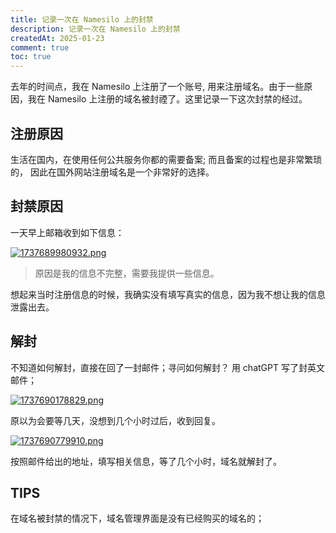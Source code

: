 ```yaml
---
title: 记录一次在 Namesilo 上的封禁
description: 记录一次在 Namesilo 上的封禁
createdAt: 2025-01-23
comment: true
toc: true
---
```


去年的时间点，我在 Namesilo 上注册了一个账号, 用来注册域名。由于一些原因，我在 Namesilo 上注册的域名被封禋了。这里记录一下这次封禁的经过。

## 注册原因

生活在国内，在使用任何公共服务你都的需要备案; 而且备案的过程也是非常繁琐的， 因此在国外网站注册域名是一个非常好的选择。

## 封禁原因

一天早上邮箱收到如下信息：

[![1737689980932.png](https://home.matrixpunk.com:9800/i/2025/01/24/67930b801fe95.png)](https://home.matrixpunk.com:9800/i/2025/01/24/67930b801fe95.png)

> 原因是我的信息不完整，需要我提供一些信息。

想起来当时注册信息的时候，我确实没有填写真实的信息，因为我不想让我的信息泄露出去。

## 解封

不知道如何解封，直接在回了一封邮件；寻问如何解封？ 用 chatGPT 写了封英文邮件；

[![1737690178829.png](https://home.matrixpunk.com:9800/i/2025/01/24/67930c46b5511.png)](https://home.matrixpunk.com:9800/i/2025/01/24/67930c46b5511.png)

原以为会要等几天，没想到几个小时过后，收到回复。

[![1737690779910.png](https://home.matrixpunk.com:9800/i/2025/01/24/67930e9de6cd1.png)](https://home.matrixpunk.com:9800/i/2025/01/24/67930e9de6cd1.png)

按照邮件给出的地址，填写相关信息，等了几个小时，域名就解封了。

## TIPS

在域名被封禁的情况下，域名管理界面是没有已经购买的域名的；
